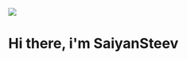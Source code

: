 <img align="center" src="https://github-readme-stats.vercel.app/api/top-langs/?username=SaiyanSteevDEV&theme=dark" /> <h1>Hi there, i'm SaiyanSteev
